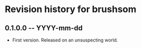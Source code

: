 # Revision history for brushsom

## 0.1.0.0 -- YYYY-mm-dd

* First version. Released on an unsuspecting world.
